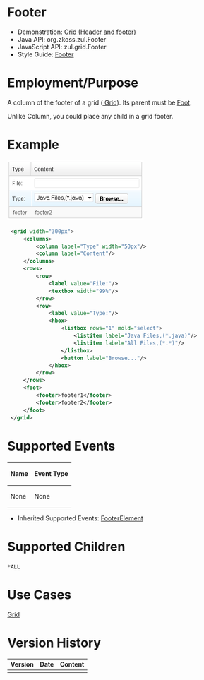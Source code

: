 

# Footer

- Demonstration: [Grid (Header and
  footer)](http://www.zkoss.org/zkdemo/grid/header_and_footer)
- Java API: <javadoc>org.zkoss.zul.Footer</javadoc>
- JavaScript API: <javadoc directory="jsdoc">zul.grid.Footer</javadoc>
- Style Guide: [
  Footer](ZK_Style_Guide/XUL_Component_Specification/Footer)

# Employment/Purpose

A column of the footer of a grid ([
Grid](ZK_Component_Reference/Data/Grid)). Its parent must be
[ Foot](ZK_Component_Reference/Data/Grid/Foot).

Unlike Column, you could place any child in a grid footer.

# Example

![](images/ZKComRef_Foot_Example.png)

``` xml
 <grid width="300px">
     <columns>
         <column label="Type" width="50px"/>
         <column label="Content"/>
     </columns>
     <rows>
         <row>
             <label value="File:"/>
             <textbox width="99%"/>
         </row>
         <row>
             <label value="Type:"/>
             <hbox>
                 <listbox rows="1" mold="select">
                     <listitem label="Java Files,(*.java)"/>
                     <listitem label="All Files,(*.*)"/>
                 </listbox>
                 <button label="Browse..."/>
             </hbox>
         </row>
     </rows>
     <foot>
         <footer>footer1</footer>
         <footer>footer2</footer>
     </foot>
 </grid>
```

# Supported Events

<table>
<thead>
<tr class="header">
<th><center>
<p>Name</p>
</center></th>
<th><center>
<p>Event Type</p>
</center></th>
</tr>
</thead>
<tbody>
<tr class="odd">
<td><p>None</p></td>
<td><p>None</p></td>
</tr>
</tbody>
</table>

- Inherited Supported Events: [
  FooterElement](ZK_Component_Reference/Base_Components/FooterElement#Supported_Events)

# Supported Children

`*ALL`

# Use Cases

[ Grid](ZK_Component_Reference/Data/Grid#Use_Cases)

# Version History



| Version | Date | Content |
|---------|------|---------|
|         |      |         |



